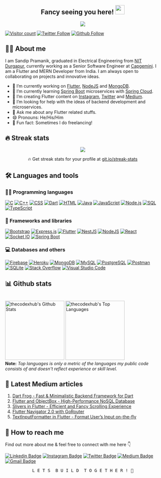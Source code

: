 <h2 align="center">Fancy seeing you here! 
 <a href="https://github.com/thecodexhub">
 <img src="https://media.giphy.com/media/hvRJCLFzcasrR4ia7z/giphy.gif" width="30px" height="30px">
 </a>
</h2>

<p align="center">
 <a href="https://github.com/thecodexhub"><img src="https://readme-typing-svg.herokuapp.com?color=%FFFF2DA5&width=700&size=22&center=true&lines=Flutter+Developer+and+Web+Enthusiast;Passionate+self-taught+fullstack+developer;Always+learning+and+exploring+new+things">
 </a>
</p>

[![Visitor count](https://komarev.com/ghpvc/?username=thecodexhub&label=Views&color=blue&style=plastic)](https://github.com/thecodexhub)
[![Twitter Follow](https://img.shields.io/twitter/follow/thecodexhub?style=social)](https://twitter.com/thecodexhub)
[![Github Follow](https://img.shields.io/github/followers/thecodexhub?label=follow&style=social)](https://github.com/thecodexhub)
<!-- [![YouTube Subscribers](https://img.shields.io/youtube/channel/subscribers/UC9q3zgQaK4JyrqPCCNvd_yg?style=social)](https://www.youtube.com/channel/UC9q3zgQaK4JyrqPCCNvd_yg) -->

## 👨‍💻 About me

I am Sandip Pramanik, graduated in Electrical Engineering from [NIT Durgapur](https://nitdgp.ac.in/), currently working as a Senior Software Engineer at [Capgemini](https://www.capgemini.com/in-en/). I am a Flutter and MERN Developer from India. I am always open to collaborating on projects and innovative ideas. 

- 🔭 I’m currently working on [Flutter](https://flutter.dev/), [NodeJS](https://nodejs.org/en/) and [MongoDB](https://www.mongodb.com/).
- 🌱 I’m currently learning [Spring Boot](https://spring.io/projects/spring-boot) microservices with [Spring Cloud](https://spring.io/projects/spring-cloud).
- 👯 I’m creating Flutter content on [Instagram](https://www.instagram.com/thecodexhub/), [Twitter](https://twitter.com/thecodexhub/) and [Medium](https://medium.com/@thecodexhubofficial/).
- 🤔 I’m looking for help with the ideas of backend development and microservices.
- 💬 Ask me about any Flutter related stuffs.
- 😄 Pronouns: He/His/Him
- 👻 Fun fact: Sometimes I do freelancing!

## 🔥 Streak stats

<p align="center">
 <a href="https://github.com/thecodexhub"><img src="http://github-readme-streak-stats.herokuapp.com?user=thecodexhub&theme=dracula&date_format=M%20j%5B%2C%20Y%5D"></a>
 <p align="center">🔥 Get streak stats for your profile at <a href="https://git.io/streak-stats">git.io/streak-stats</a></p>
</p>

## 🛠️ Languages and tools

### 👨‍💻 Programming languages

<p>
<a href="#"><img alt="C" src="https://custom-icon-badges.herokuapp.com/badge/C-03599C.svg?logo=c-in-hexagon&logoColor=white"></a>
<a href="#"><img alt="C++" src="https://custom-icon-badges.herokuapp.com/badge/C++-9C033A.svg?logo=cpp2&logoColor=white"></a>
<a href="#"><img alt="CSS" src="https://img.shields.io/badge/CSS-1572B6.svg?logo=css3&logoColor=white"></a>
<a href="#"><img alt="Dart" src="https://img.shields.io/badge/Dart-15A6C4.svg?logo=dart&logoColor=white"></a>
<a href="#"><img alt="HTML" src="https://img.shields.io/badge/HTML-E34F26.svg?logo=html5&logoColor=white"></a>
<a href="#"><img alt="Java" src="https://img.shields.io/badge/Java-007396.svg?logo=openjdk&logoColor=white"></a>
<a href="#"><img alt="JavaScript" src="https://img.shields.io/badge/JavaScript-F7DF1E.svg?logo=javascript&logoColor=black"></a>
<a href="#"><img alt="Node.js" src="https://img.shields.io/badge/Node.js-43853D.svg?logo=node.js&logoColor=white"></a>
<a href="#"><img alt="SQL" src="https://custom-icon-badges.herokuapp.com/badge/SQL-025E8C.svg?logo=database&logoColor=white"></a>
<a href="#"><img alt="TypeScript" src="https://img.shields.io/badge/TypeScript-007ACC.svg?logo=typescript&logoColor=white"></a>
</p>

### 🧰 Frameworks and libraries

<p>
<a href="#"><img alt="Bootstrap" src="https://img.shields.io/badge/Bootstrap-7952B3.svg?logo=bootstrap&logoColor=white"></a>
<a href="#"><img alt="Express.js" src="https://img.shields.io/badge/Express.js-404d59.svg?logo=express&logoColor=white"></a>
<a href="#"><img alt="Flutter" src="https://img.shields.io/badge/Flutter-02569B.svg?logo=flutter&logoColor=white"></a>
<a href="#"><img alt="NestJS" src="https://img.shields.io/badge/NestJS-ff0044.svg?logo=nestjs&logoColor=white"></a>
<a href="#"><img alt="NodeJS" src="https://img.shields.io/badge/node.js-6DA55F?logo=node.js&logoColor=white"></a>
<a href="#"><img alt="React" src="https://img.shields.io/badge/React-20232a.svg?logo=react&logoColor=%2361DAFB"></a>
<a href="#"><img alt="Socket IO" src="https://img.shields.io/badge/Socket.io-black?logo=socket.io&badgeColor=010101"></a>
<a href="#"><img alt="Spring Boot" src="https://img.shields.io/badge/Spring%20Boot-6DB33F.svg?logo=spring&logoColor=white"></a>
</p>

### 💻 Databases and others

<a href="#"><img alt="Firebase" src="https://img.shields.io/badge/Firebase-FFCB2B.svg?logo=firebase&logoColor=black"></a>
<a href="#"><img alt="Heroku" src="https://img.shields.io/badge/Heroku-430098.svg?logo=heroku&logoColor=white"></a>
<a href="#"><img alt="MongoDB" src ="https://img.shields.io/badge/MongoDB-4ea94b.svg?logo=mongodb&logoColor=white"></a>
<a href="#"><img alt="MySQL" src="https://img.shields.io/badge/MySQL-00f.svg?logo=mysql&logoColor=white"></a>
<a href="#"><img alt="PostgreSQL" src ="https://img.shields.io/badge/PostgreSQL-316192.svg?logo=postgresql&logoColor=white"></a>
<a href="#"><img alt="Postman" src="https://img.shields.io/badge/Postman-FF6C37?logo=postman&logoColor=white"></a>
<a href="#"><img alt="SQLite" src ="https://img.shields.io/badge/SQLite-07405e.svg?logo=sqlite&logoColor=white"></a>
<a href="#"><img alt="Stack Overflow" src="https://img.shields.io/badge/-Stack%20Overflow-FE7A16?logo=stack-overflow&logoColor=white"></a>
<a href="#"><img alt="Visual Studio Code" src="https://img.shields.io/badge/Visual%20Studio%20Code-0078d7.svg?logo=visual-studio-code&logoColor=white"></a>

## 📊 Github stats

<br/>
  <a href="https://github.com/anuraghazra/github-readme-stats"><img alt="thecodexhub's Github Stats" src="https://github-readme-stats.vercel.app/api?username=thecodexhub&count_private=true&show_icons=true&theme=dracula" height="192px"/></a>
  <a href="https://github.com/anuraghazra/github-readme-stats"><img alt="thecodexhub's Top Languages" src="https://github-readme-stats.vercel.app/api/top-langs/?username=thecodexhub&langs_count=8&theme=dracula&layout=compact" height="192px"/></a>
<br/>
<b>Note:</b> <em>Top languages is only a metric of the languages my public code consists of and doesn't reflect experience or skill level.</em>

## 📖 Latest Medium articles

1. [Dart Frog - Fast & Minimalistic Backend Framework for Dart](https://towardsdev.com/dart-frog-fast-minimalistic-backend-framework-for-dart-fcfca966c976)
2. [Flutter and ObjectBox - High-Performance NoSQL Database](https://towardsdev.com/flutter-and-objectbox-high-performance-nosql-database-e540b4ae91ee)
3. [Slivers in Flutter - Efficient and Fancy Scrolling Experience](https://towardsdev.com/slivers-in-flutter-efficient-and-fancy-scrolling-experience-9a3f5b370666)
4. [Flutter Navigator 2.0 with GoRouter](https://towardsdev.com/flutter-navigator-2-0-with-gorouter-fb2dd998e40e)
5. [TextInputFormatter in Flutter - Format User’s Input on-the-fly](https://towardsdev.com/textinputformatter-in-flutter-format-users-input-on-the-fly-71510af8a44c)

<!-- <img src="https://github-read-medium-git-main.pahlevikun.vercel.app/latest?username=thecodexhubofficial&limit=6&theme=dracula"> -->

## 💬 How to reach me

Find out more about me & feel free to connect with me here 👇

[![Linkedin Badge](https://img.shields.io/badge/-Sandip%20Pramanik-0077b5?style=flat-square&logo=Linkedin&logoColor=white&link=https://www.linkedin.com/in/sandippramanik/)](https://www.linkedin.com/in/sandippramanik/)
[![Instagram Badge](https://img.shields.io/badge/-thecodexhub-833ab4?style=flat-square&logo=instagram&logoColor=white&link=https://instagram.com/thecodexhub/)](https://instagram.com/thecodexhub/)
[![Twitter Badge](https://img.shields.io/badge/-thecodexhub-1da1f2?style=flat-square&logo=twitter&logoColor=white&link=https://twitter.com/thecodexhub/)](https://twitter.com/thecodexhub/)
[![Medium Badge](https://img.shields.io/badge/-thecodexhubofficial-black?style=flat-square&logo=medium&logoColor=white&link=https://twitter.com/thecodexhub/)](https://medium.com/@thecodexhubofficial/)
[![Gmail Badge](https://img.shields.io/badge/-thecodexhubofficial@gmail.com-c14438?style=flat-square&logo=Gmail&logoColor=white&link=mailto:thecodexhubofficial@gmail.com)](mailto:thecodexhubofficial@gmail.com)

<pre align="center">L E T S  B U I L D  T O G E T H E R ! 💪</pre>
